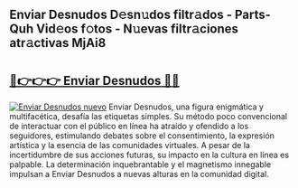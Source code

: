 ## Enviar Desnudos D𝚎sn𝚞dos filtr𝚊dos - Parts-Quh Vid𝚎os f𝚘tos - N𝚞evas filtr𝚊ciones atr𝚊ctivas MjAi8

# <h2><a href="http://mb4yyr.tromn.icu/?c=Enviar+Desnudos">🔗👉👉👉 Enviar Desnudos 🔗🔗</a></h2>

[![Enviar Desnudos nuevo](https://i.imgur.com/pEAQMta.gif)](http://mb4yyr.tromn.icu/?c=Enviar+Desnudos)
Enviar Desnudos, una figura enigmática y multifacética, desafía las etiquetas simples. Su método poco convencional de interactuar con el público en línea ha atraído y ofendido a los seguidores, estimulando debates sobre el consentimiento, la expresión artística y la esencia de las comunidades virtuales. A pesar de la incertidumbre de sus acciones futuras, su impacto en la cultura en línea es palpable. La determinación inquebrantable y el magnetismo innegable impulsan a Enviar Desnudos a nuevas alturas en la comunidad digital.
